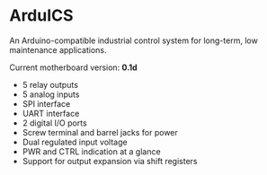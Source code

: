 ArduICS
=======
An Arduino-compatible industrial control system for long-term, low maintenance applications.

Current motherboard version: **0.1d**
* 5 relay outputs
* 5 analog inputs
* SPI interface
* UART interface
* 2 digital I/O ports
* Screw terminal and barrel jacks for power
* Dual regulated input voltage
* PWR and CTRL indication at a glance
* Support for output expansion via shift registers